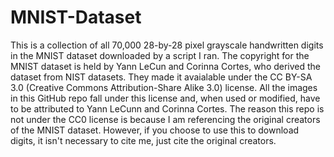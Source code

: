 # MNIST-Dataset
This is a collection of all 70,000 28-by-28 pixel grayscale handwritten digits in the MNIST dataset downloaded by a script I ran. The copyright for the MNIST dataset is held by Yann LeCun and Corinna Cortes, who derived the dataset from NIST datasets. They made it avaialable under the CC BY-SA 3.0 (Creative Commons Attribution-Share Alike 3.0) license. All the images in this GitHub repo fall under this license and, when used or modified, have to be attributed to Yann LeCunn and Corinna Cortes. The reason this repo is not under the CC0 license is because I am referencing the original creators of the MNIST dataset. However, if you choose to use this to download digits, it isn't necessary to cite me, just cite the original creators.
